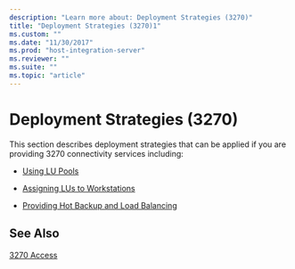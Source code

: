 ```yaml
---
description: "Learn more about: Deployment Strategies (3270)"
title: "Deployment Strategies (3270)1"
ms.custom: ""
ms.date: "11/30/2017"
ms.prod: "host-integration-server"
ms.reviewer: ""
ms.suite: ""
ms.topic: "article"
---
```

# Deployment Strategies (3270)
This section describes deployment strategies that can be applied if you are providing 3270 connectivity services including:  
  
-   [Using LU Pools](../core/lu-pools-3270-1.md)  
  
-   [Assigning LUs to Workstations](../core/assigning-lus-to-workstations-3270-1.md)  
  
-   [Providing Hot Backup and Load Balancing](../core/providing-hot-backup-and-load-balancing-3270-1.md)  
  
## See Also  
 [3270 Access](../core/3270-access2.md)
